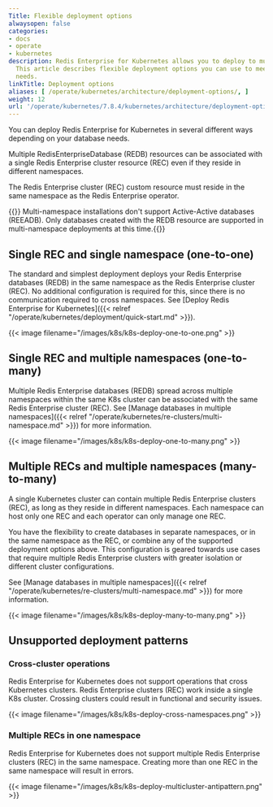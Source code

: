 ```yaml
---
Title: Flexible deployment options
alwaysopen: false
categories:
- docs
- operate
- kubernetes
description: Redis Enterprise for Kubernetes allows you to deploy to multiple namespaces.
  This article describes flexible deployment options you can use to meet your specific
  needs.
linkTitle: Deployment options
aliases: [ /operate/kubernetes/architecture/deployment-options/, ]
weight: 12
url: '/operate/kubernetes/7.8.4/kubernetes/architecture/deployment-options/'
---
```

You can deploy Redis Enterprise for Kubernetes in several different ways depending on your database needs.

Multiple RedisEnterpriseDatabase (REDB) resources can be associated with a single Redis Enterprise cluster resource (REC) even if they reside in different namespaces.

The Redis Enterprise cluster (REC) custom resource must reside in the same namespace as the Redis Enterprise operator.

{{<warning>}} Multi-namespace installations don't support Active-Active databases (REEADB). Only databases created with the REDB resource are supported in multi-namespace deployments at this time.{{</warning>}}

## Single REC and single namespace (one-to-one)

The standard and simplest deployment deploys your Redis Enterprise databases (REDB) in the same namespace as the Redis Enterprise cluster (REC). No additional configuration is required for this, since there is no communication required to cross namespaces. See [Deploy Redis Enterprise for Kubernetes]({{< relref "/operate/kubernetes/deployment/quick-start.md" >}}).

{{< image filename="/images/k8s/k8s-deploy-one-to-one.png" >}}

## Single REC and multiple namespaces (one-to-many)

Multiple Redis Enterprise databases (REDB) spread across multiple namespaces within the same K8s cluster can be associated with the same Redis Enterprise cluster (REC). See [Manage databases in multiple namespaces]({{< relref "/operate/kubernetes/re-clusters/multi-namespace.md" >}}) for more information.

{{< image filename="/images/k8s/k8s-deploy-one-to-many.png" >}}

## Multiple RECs and multiple namespaces (many-to-many)

A single Kubernetes cluster can contain multiple Redis Enterprise clusters (REC), as long as they reside in different namespaces. Each namespace can host only one REC and each operator can only manage one REC.

You have the flexibility to create databases in separate namespaces, or in the same namespace as the REC, or combine any of the supported deployment options above. This configuration is geared towards use cases that require multiple Redis Enterprise clusters with greater isolation or different cluster configurations.

See [Manage databases in multiple namespaces]({{< relref "/operate/kubernetes/re-clusters/multi-namespace.md" >}}) for more information.


{{< image filename="/images/k8s/k8s-deploy-many-to-many.png" >}}

## Unsupported deployment patterns

### Cross-cluster operations

Redis Enterprise for Kubernetes does not support operations that cross Kubernetes clusters. Redis Enterprise clusters (REC) work inside a single K8s cluster. Crossing clusters could result in functional and security issues.

{{< image filename="/images/k8s/k8s-deploy-cross-namespaces.png" >}}

### Multiple RECs in one namespace

Redis Enterprise for Kubernetes does not support multiple Redis Enterprise clusters (REC) in the same namespace. Creating more than one REC in the same namespace will result in errors.

{{< image filename="/images/k8s/k8s-deploy-multicluster-antipattern.png" >}}
